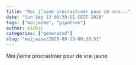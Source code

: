 ```yaml
---
title: "Moi j’aime procrastiner pour de vra..."
date: "Sun Sep 13 00:39:51 CEST 2020"
tags: ["moijaime", "pipotron"]
author: m1ch3l
categories: ["generated"]
slug: "moijaime/2020-09-13-00:39:51"
---
```


Moi j’aime procrastiner pour de vrai jaune
